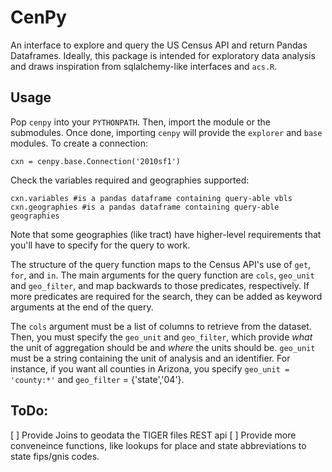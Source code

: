 CenPy
=======

An interface to explore and query the US Census API and return Pandas
Dataframes. Ideally, this package is intended for exploratory data analysis
and draws inspiration from sqlalchemy-like interfaces and `acs.R`. 

Usage
------

Pop `cenpy` into your `PYTHONPATH`. Then, import the module or the submodules.
Once done, importing `cenpy` will provide the `explorer` and `base` modules. To
create a connection:

```
cxn = cenpy.base.Connection('2010sf1')
```

Check the variables required and geographies supported:

```
cxn.variables #is a pandas dataframe containing query-able vbls
cxn.geographies #is a pandas dataframe containing query-able geographies
```

Note that some geographies (like tract) have higher-level requirements that
you'll have to specify for the query to work.

The structure of the query function maps to the Census API's use of `get`,
`for`, and `in`. The main arguments for the query function are `cols`,
`geo_unit` and `geo_filter`, and map backwards to those predicates,
respectively. If more predicates are required for the search, they can be added
as keyword arguments at the end of the query. 

The `cols` argument must be a list of columns to retrieve from the dataset.
Then, you must specify the `geo_unit` and `geo_filter`, which provide *what*
the unit of aggregation should be and *where* the units should be. `geo_unit`
must be a string containing the unit of analysis and an identifier. For
instance, if you want all counties in Arizona, you specify `geo_unit = 'county:*'`
and `geo_filter` = {'state','04'}. 

ToDo:
------

[ ] Provide Joins to geodata the TIGER files REST api
[ ] Provide more conveneince functions, like lookups for place and state
abbreviations to state fips/gnis codes.
